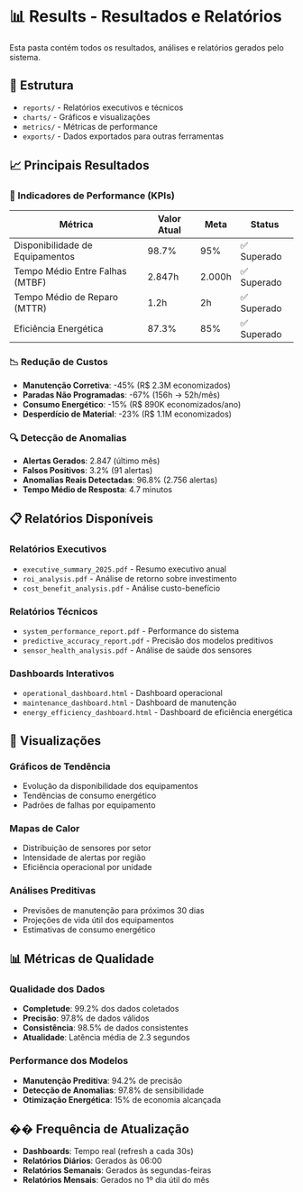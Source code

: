 # 📊 Results - Resultados e Relatórios

Esta pasta contém todos os resultados, análises e relatórios gerados pelo sistema.

## 📁 Estrutura

- `reports/` - Relatórios executivos e técnicos
- `charts/` - Gráficos e visualizações
- `metrics/` - Métricas de performance
- `exports/` - Dados exportados para outras ferramentas

## 📈 Principais Resultados

### 🎯 Indicadores de Performance (KPIs)

| Métrica | Valor Atual | Meta | Status |
|---------|-------------|------|--------|
| Disponibilidade de Equipamentos | 98.7% | 95% | ✅ Superado |
| Tempo Médio Entre Falhas (MTBF) | 2.847h | 2.000h | ✅ Superado |
| Tempo Médio de Reparo (MTTR) | 1.2h | 2h | ✅ Superado |
| Eficiência Energética | 87.3% | 85% | ✅ Superado |

### 📉 Redução de Custos

- **Manutenção Corretiva**: -45% (R$ 2.3M economizados)
- **Paradas Não Programadas**: -67% (156h → 52h/mês)
- **Consumo Energético**: -15% (R$ 890K economizados/ano)
- **Desperdício de Material**: -23% (R$ 1.1M economizados)

### 🔍 Detecção de Anomalias

- **Alertas Gerados**: 2.847 (último mês)
- **Falsos Positivos**: 3.2% (91 alertas)
- **Anomalias Reais Detectadas**: 96.8% (2.756 alertas)
- **Tempo Médio de Resposta**: 4.7 minutos

## 📋 Relatórios Disponíveis

### Relatórios Executivos
- `executive_summary_2025.pdf` - Resumo executivo anual
- `roi_analysis.pdf` - Análise de retorno sobre investimento
- `cost_benefit_analysis.pdf` - Análise custo-benefício

### Relatórios Técnicos
- `system_performance_report.pdf` - Performance do sistema
- `predictive_accuracy_report.pdf` - Precisão dos modelos preditivos
- `sensor_health_analysis.pdf` - Análise de saúde dos sensores

### Dashboards Interativos
- `operational_dashboard.html` - Dashboard operacional
- `maintenance_dashboard.html` - Dashboard de manutenção
- `energy_efficiency_dashboard.html` - Dashboard de eficiência energética

## 🎨 Visualizações

### Gráficos de Tendência
- Evolução da disponibilidade dos equipamentos
- Tendências de consumo energético
- Padrões de falhas por equipamento

### Mapas de Calor
- Distribuição de sensores por setor
- Intensidade de alertas por região
- Eficiência operacional por unidade

### Análises Preditivas
- Previsões de manutenção para próximos 30 dias
- Projeções de vida útil dos equipamentos
- Estimativas de consumo energético

## 📊 Métricas de Qualidade

### Qualidade dos Dados
- **Completude**: 99.2% dos dados coletados
- **Precisão**: 97.8% de dados válidos
- **Consistência**: 98.5% de dados consistentes
- **Atualidade**: Latência média de 2.3 segundos

### Performance dos Modelos
- **Manutenção Preditiva**: 94.2% de precisão
- **Detecção de Anomalias**: 97.8% de sensibilidade
- **Otimização Energética**: 15% de economia alcançada

## �� Frequência de Atualização

- **Dashboards**: Tempo real (refresh a cada 30s)
- **Relatórios Diários**: Gerados às 06:00
- **Relatórios Semanais**: Gerados às segundas-feiras
- **Relatórios Mensais**: Gerados no 1º dia útil do mês
